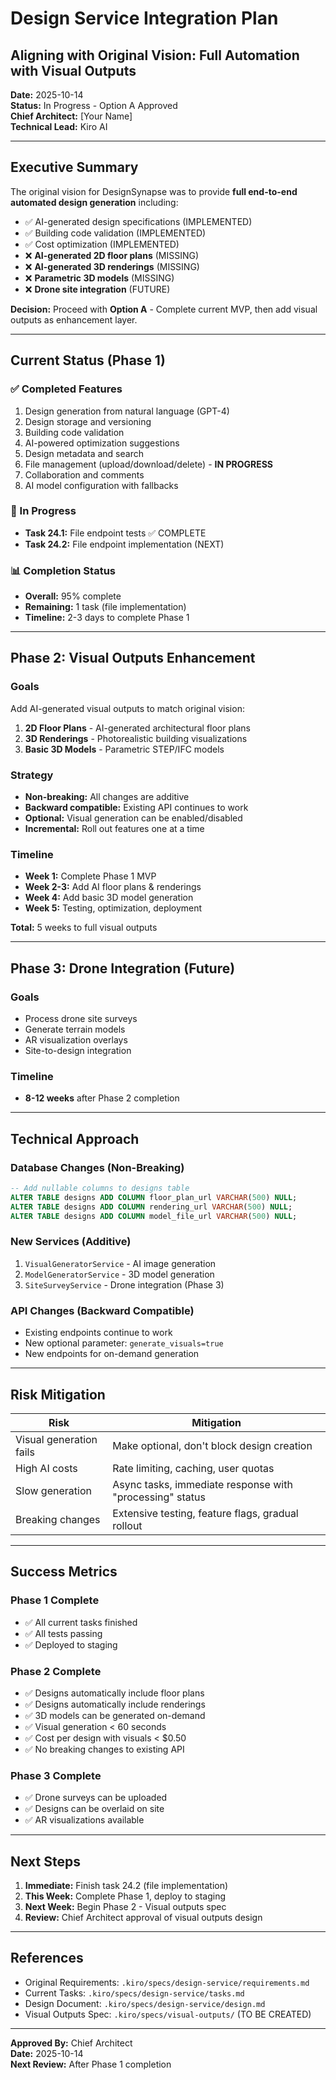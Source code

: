 # Design Service Integration Plan
## Aligning with Original Vision: Full Automation with Visual Outputs

**Date:** 2025-10-14  
**Status:** In Progress - Option A Approved  
**Chief Architect:** [Your Name]  
**Technical Lead:** Kiro AI

---

## Executive Summary

The original vision for DesignSynapse was to provide **full end-to-end automated design generation** including:
- ✅ AI-generated design specifications (IMPLEMENTED)
- ✅ Building code validation (IMPLEMENTED)
- ✅ Cost optimization (IMPLEMENTED)
- ❌ **AI-generated 2D floor plans** (MISSING)
- ❌ **AI-generated 3D renderings** (MISSING)
- ❌ **Parametric 3D models** (MISSING)
- ❌ **Drone site integration** (FUTURE)

**Decision:** Proceed with **Option A** - Complete current MVP, then add visual outputs as enhancement layer.

---

## Current Status (Phase 1)

### ✅ Completed Features
1. Design generation from natural language (GPT-4)
2. Design storage and versioning
3. Building code validation
4. AI-powered optimization suggestions
5. Design metadata and search
6. File management (upload/download/delete) - **IN PROGRESS**
7. Collaboration and comments
8. AI model configuration with fallbacks

### 🔄 In Progress
- **Task 24.1:** File endpoint tests ✅ COMPLETE
- **Task 24.2:** File endpoint implementation (NEXT)

### 📊 Completion Status
- **Overall:** 95% complete
- **Remaining:** 1 task (file implementation)
- **Timeline:** 2-3 days to complete Phase 1

---

## Phase 2: Visual Outputs Enhancement

### Goals
Add AI-generated visual outputs to match original vision:
1. **2D Floor Plans** - AI-generated architectural floor plans
2. **3D Renderings** - Photorealistic building visualizations
3. **Basic 3D Models** - Parametric STEP/IFC models

### Strategy
- **Non-breaking:** All changes are additive
- **Backward compatible:** Existing API continues to work
- **Optional:** Visual generation can be enabled/disabled
- **Incremental:** Roll out features one at a time

### Timeline
- **Week 1:** Complete Phase 1 MVP
- **Week 2-3:** Add AI floor plans & renderings
- **Week 4:** Add basic 3D model generation
- **Week 5:** Testing, optimization, deployment

**Total:** 5 weeks to full visual outputs

---

## Phase 3: Drone Integration (Future)

### Goals
- Process drone site surveys
- Generate terrain models
- AR visualization overlays
- Site-to-design integration

### Timeline
- **8-12 weeks** after Phase 2 completion

---

## Technical Approach

### Database Changes (Non-Breaking)
```sql
-- Add nullable columns to designs table
ALTER TABLE designs ADD COLUMN floor_plan_url VARCHAR(500) NULL;
ALTER TABLE designs ADD COLUMN rendering_url VARCHAR(500) NULL;
ALTER TABLE designs ADD COLUMN model_file_url VARCHAR(500) NULL;
```

### New Services (Additive)
1. `VisualGeneratorService` - AI image generation
2. `ModelGeneratorService` - 3D model generation
3. `SiteSurveyService` - Drone integration (Phase 3)

### API Changes (Backward Compatible)
- Existing endpoints continue to work
- New optional parameter: `generate_visuals=true`
- New endpoints for on-demand generation

---

## Risk Mitigation

| Risk | Mitigation |
|------|------------|
| Visual generation fails | Make optional, don't block design creation |
| High AI costs | Rate limiting, caching, user quotas |
| Slow generation | Async tasks, immediate response with "processing" status |
| Breaking changes | Extensive testing, feature flags, gradual rollout |

---

## Success Metrics

### Phase 1 Complete
- ✅ All current tasks finished
- ✅ All tests passing
- ✅ Deployed to staging

### Phase 2 Complete
- ✅ Designs automatically include floor plans
- ✅ Designs automatically include renderings
- ✅ 3D models can be generated on-demand
- ✅ Visual generation < 60 seconds
- ✅ Cost per design with visuals < $0.50
- ✅ No breaking changes to existing API

### Phase 3 Complete
- ✅ Drone surveys can be uploaded
- ✅ Designs can be overlaid on site
- ✅ AR visualizations available

---

## Next Steps

1. **Immediate:** Finish task 24.2 (file implementation)
2. **This Week:** Complete Phase 1, deploy to staging
3. **Next Week:** Begin Phase 2 - Visual outputs spec
4. **Review:** Chief Architect approval of visual outputs design

---

## References

- Original Requirements: `.kiro/specs/design-service/requirements.md`
- Current Tasks: `.kiro/specs/design-service/tasks.md`
- Design Document: `.kiro/specs/design-service/design.md`
- Visual Outputs Spec: `.kiro/specs/visual-outputs/` (TO BE CREATED)

---

**Approved By:** Chief Architect  
**Date:** 2025-10-14  
**Next Review:** After Phase 1 completion
